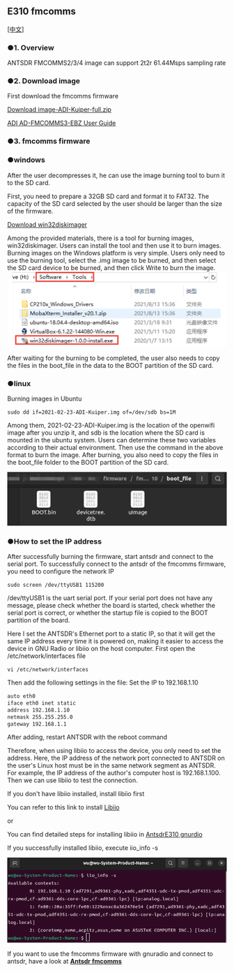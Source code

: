 ## E310 fmcomms

[[中文]](../../../../../cn/html/device_and_usage_manual/ANTSDR_E_Series_Module/ANTSDR_E310_Reference_Manual/AntsdrE310_fmcomms_cn.html)

### ●1. Overview

ANTSDR FMCOMMS2/3/4 image can support 2t2r 61.44Msps sampling rate

### ●2. Download image 

First download the fmcomms firmware

[Download image-ADI-Kuiper-full.zip](https://wiki.analog.com/resources/tools-software/linux-software/adi-kuiper_images/release_notes)

[ADI AD-FMCOMMS3-EBZ User Guide](https://wiki.analog.com/resources/eval/user-guides/ad-fmcomms3-ebz#:~:text=The%20AD-FMComms3-EBZ%20is%20an%20FMC%20board%20for%20the,be%20found%20on%20the%20the%20ADI%20web%20site)

### ●3. fmcomms firmware 
### ●windows

After the user decompresses it, he can use the image burning tool to burn it to the SD card.

First, you need to prepare a 32GB SD card and format it to FAT32. The capacity of the SD card selected by the user should be larger than the size of the firmware.

[Download win32diskimager](https://sourceforge.net/projects/win32diskimager)

Among the provided materials, there is a tool for burning images, win32diskimager. Users can install the tool and then use it to burn images. Burning images on the Windows platform is very simple. Users only need to use the burning tool, select the .img image to be burned, and then select the SD card device to be burned, and then click Write to burn the image.
![e310](./ANTSDR_E310_Reference_Manual.assets/windows_win32diskimage.png)

After waiting for the burning to be completed, the user also needs to copy the files in the boot_file in the data to the BOOT partition of the SD card.


### ●linux
Burning images in Ubuntu

```
sudo dd if=2021-02-23-ADI-Kuiper.img of=/dev/sdb bs=1M
```
Among them, 2021-02-23-ADI-Kuiper.img is the location of the openwifi image after you unzip it, and sdb is the location where the SD card is mounted in the ubuntu system. Users can determine these two variables according to their actual environment. Then use the command in the above format to burn the image. After burning, you also need to copy the files in the boot_file folder to the BOOT partition of the SD card.

![e310](./ANTSDR_E310_Reference_Manual.assets/fmcomms_bootfile.png)

### ●How to set the IP address
After successfully burning the firmware, start antsdr and connect to the serial port. To successfully connect to the antsdr of the fmcomms firmware, you need to configure the network IP
```
sudo screen /dev/ttyUSB1 115200
```
/dev/ttyUSB1 is the uart serial port. If your serial port does not have any message, please check whether the board is started, check whether the serial port is correct, or whether the startup file is copied to the BOOT partition of the board.

Here I set the ANTSDR's Ethernet port to a static IP, so that it will get the same IP address every time it is powered on, making it easier to access the device in GNU Radio or libiio on the host computer. First open the /etc/network/interfaces file
```
vi /etc/network/interfaces
```
Then add the following settings in the file: Set the IP to 192.168.1.10
```
auto eth0
iface eth0 inet static
address 192.168.1.10
netmask 255.255.255.0
gateway 192.168.1.1
```
After adding, restart ANTSDR with the reboot command

Therefore, when using libiio to access the device, you only need to set the address. Here, the IP address of the network port connected to ANTSDR on the user's Linux host must be in the same network segment as ANTSDR. For example, the IP address of the author's computer host is 192.168.1.100. Then we can use libiio to test the connection.

If you don't have libiio installed, install libiio first

You can refer to this link to install [Libiio](https://wiki.analog.com/resources/eval/user-guides/ad-fmcdaq2-ebz/software/linux/applications/libiio#:~:text=Libiio%20is%20a%20library%20that%20has%20been%20developed,of%20software%20interfacing%20Linux%20Industrial%20I%2FO%20%28IIO%29%20devices.)

or

You can find detailed steps for installing libiio in [AntsdrE310 gnurdio](./AntsdrE310_gnurdio.html)


If you successfully installed libiio, execute iio_info -s

![e310](./ANTSDR_E310_Reference_Manual.assets/fmcomms_iio_info.png)

If you want to use the fmcomms firmware with gnuradio and connect to antsdr, have a look at **[Antsdr fmcomms](./AntsdrE310_gnurdio.html)**